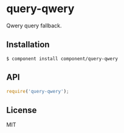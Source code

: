 
# query-qwery

  Qwery query fallback.

## Installation

    $ component install component/query-qwery

## API

```js
require('query-qwery');
```

## License

  MIT
